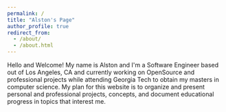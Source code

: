 ```yaml
---
permalink: /
title: "Alston's Page"
author_profile: true
redirect_from: 
  - /about/
  - /about.html
---
```


Hello and Welcome! My name is Alston and I'm a Software Engineer based out of Los Angeles, CA and currently working on OpenSource and professional projects while attending Georgia Tech to obtain my masters in computer science. My plan for this website is to organize and present personal and professional projects, concepts, and document educational progress in topics that interest me.